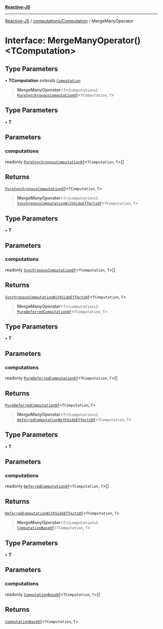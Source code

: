 [**Reactive-JS**](../../../README.md)

***

[Reactive-JS](../../../README.md) / [computations/Computation](../README.md) / MergeManyOperator

# Interface: MergeManyOperator()\<TComputation\>

## Type Parameters

• **TComputation** *extends* [`Computation`](../../type-aliases/Computation.md)

> **MergeManyOperator**\<`T`\>(`computations`): [`PureSynchronousComputationOf`](../../type-aliases/PureSynchronousComputationOf.md)\<`TComputation`, `T`\>

## Type Parameters

• **T**

## Parameters

### computations

readonly [`PureSynchronousComputationOf`](../../type-aliases/PureSynchronousComputationOf.md)\<`TComputation`, `T`\>[]

## Returns

[`PureSynchronousComputationOf`](../../type-aliases/PureSynchronousComputationOf.md)\<`TComputation`, `T`\>

> **MergeManyOperator**\<`T`\>(`computations`): [`SynchronousComputationWithSideEffectsOf`](../../type-aliases/SynchronousComputationWithSideEffectsOf.md)\<`TComputation`, `T`\>

## Type Parameters

• **T**

## Parameters

### computations

readonly [`SynchronousComputationOf`](../../type-aliases/SynchronousComputationOf.md)\<`TComputation`, `T`\>[]

## Returns

[`SynchronousComputationWithSideEffectsOf`](../../type-aliases/SynchronousComputationWithSideEffectsOf.md)\<`TComputation`, `T`\>

> **MergeManyOperator**\<`T`\>(`computations`): [`PureDeferredComputationOf`](../../type-aliases/PureDeferredComputationOf.md)\<`TComputation`, `T`\>

## Type Parameters

• **T**

## Parameters

### computations

readonly [`PureDeferredComputationOf`](../../type-aliases/PureDeferredComputationOf.md)\<`TComputation`, `T`\>[]

## Returns

[`PureDeferredComputationOf`](../../type-aliases/PureDeferredComputationOf.md)\<`TComputation`, `T`\>

> **MergeManyOperator**\<`T`\>(`computations`): [`DeferredComputationWithSideEffectsOf`](../../type-aliases/DeferredComputationWithSideEffectsOf.md)\<`TComputation`, `T`\>

## Type Parameters

• **T**

## Parameters

### computations

readonly [`DeferredComputationOf`](../../type-aliases/DeferredComputationOf.md)\<`TComputation`, `T`\>[]

## Returns

[`DeferredComputationWithSideEffectsOf`](../../type-aliases/DeferredComputationWithSideEffectsOf.md)\<`TComputation`, `T`\>

> **MergeManyOperator**\<`T`\>(`computations`): [`ComputationBaseOf`](../../type-aliases/ComputationBaseOf.md)\<`TComputation`, `T`\>

## Type Parameters

• **T**

## Parameters

### computations

readonly [`ComputationBaseOf`](../../type-aliases/ComputationBaseOf.md)\<`TComputation`, `T`\>[]

## Returns

[`ComputationBaseOf`](../../type-aliases/ComputationBaseOf.md)\<`TComputation`, `T`\>
